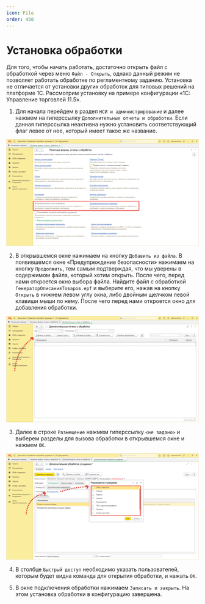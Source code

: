 ```yaml
---
icon: File
order: 450
---
```

# Установка обработки

Для того, чтобы начать работать, достаточно открыть файл с обработкой через меню `Файл - Открыть`, однако данный режим не позволяет работать обработке по регламентному заданию. Установка не отличается от установки других обработок для типовых решений на платформе 1С. Рассмотрим установку на примере конфигурации «1С: Управление торговлей 11.5».

1. Для начала перейдем в раздел `НСИ и администрирование` и далее нажмем на гиперссылку `Дополнительные отчеты и обработки`. Если данная гиперссылка неактивна нужно установить соответствующий флаг левее от нее, который имеет такое же название.

![Дополнительные отчеты и обработки](static/01_Установка.png)

2. В открывшемся окне нажимаем на кнопку `Добавить из файла`. В появившемся окне «Предупреждение безопасности» нажимаем на кнопку `Продолжить`, тем самым подтверждая, что мы уверены в содержимом файла, который хотим открыть. После чего, перед нами откроется окно выбора файла. Найдите файл с обработкой `ГенераторОписанияТоваров.epf` и выберите его, нажав на кнопку `Открыть` в нижнем левом углу окна, либо двойным щелчком левой клавиши мыши по нему. После чего перед нами откроется окно для добавления обработки.

![Дополнительные отчеты и обработки](static/02_Установка.png)

3. Далее в строке `Размещение` нажмем гиперссылку `<не задано>` и выберем разделы для вызова обработки в открывшемся окне и нажмем `ОК`.

![Дополнительные отчеты и обработки](static/03_Установка.png)

4. В столбце `Быстрый доступ` необходимо указать пользователей, которым будет видна команда для открытия обработки, и нажать `ОК`.

5. В окне подключения обработки нажимаем `Записать и закрыть`. На этом установка обработки в конфигурацию завершена.

